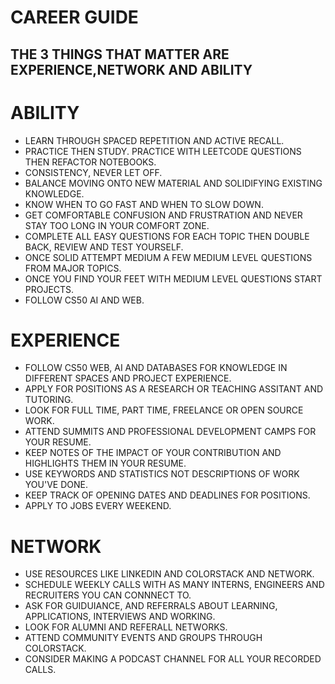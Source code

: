 # CAREER GUIDE

## THE 3 THINGS THAT MATTER ARE EXPERIENCE,NETWORK AND ABILITY 

# ABILITY

* LEARN THROUGH SPACED REPETITION AND ACTIVE RECALL.
* PRACTICE THEN STUDY. PRACTICE WITH LEETCODE QUESTIONS THEN REFACTOR NOTEBOOKS.
* CONSISTENCY, NEVER LET OFF.
* BALANCE MOVING ONTO NEW MATERIAL AND SOLIDIFYING EXISTING KNOWLEDGE.
* KNOW WHEN TO GO FAST AND WHEN TO SLOW DOWN.
* GET COMFORTABLE CONFUSION AND FRUSTRATION AND NEVER STAY TOO LONG IN YOUR COMFORT ZONE.
* COMPLETE ALL EASY QUESTIONS FOR EACH TOPIC THEN DOUBLE BACK, REVIEW AND TEST YOURSELF.
* ONCE SOLID ATTEMPT MEDIUM A FEW MEDIUM LEVEL QUESTIONS FROM MAJOR TOPICS.
* ONCE YOU FIND YOUR FEET WITH MEDIUM LEVEL QUESTIONS START PROJECTS.
* FOLLOW CS50 AI AND WEB.
 

# EXPERIENCE 

* FOLLOW CS50 WEB, AI AND DATABASES FOR KNOWLEDGE IN DIFFERENT SPACES AND PROJECT EXPERIENCE.
* APPLY FOR POSITIONS AS A RESEARCH OR TEACHING ASSITANT AND TUTORING.
* LOOK FOR FULL TIME, PART TIME, FREELANCE OR OPEN SOURCE WORK.
* ATTEND SUMMITS AND PROFESSIONAL DEVELOPMENT CAMPS FOR YOUR RESUME.
* KEEP NOTES OF THE IMPACT OF YOUR CONTRIBUTION AND HIGHLIGHTS THEM IN YOUR RESUME.
* USE KEYWORDS AND STATISTICS NOT DESCRIPTIONS OF WORK YOU'VE DONE.
* KEEP TRACK OF OPENING DATES AND DEADLINES FOR POSITIONS.
* APPLY TO JOBS EVERY WEEKEND.

# NETWORK

* USE RESOURCES LIKE LINKEDIN AND COLORSTACK AND NETWORK.
* SCHEDULE WEEKLY CALLS WITH AS MANY INTERNS, ENGINEERS AND RECRUITERS YOU CAN CONNNECT TO. 
* ASK FOR GUIDUIANCE, AND REFERRALS ABOUT LEARNING, APPLICATIONS, INTERVIEWS AND WORKING.
* LOOK FOR ALUMNI AND REFERALL NETWORKS.
* ATTEND COMMUNITY EVENTS AND GROUPS THROUGH COLORSTACK.
* CONSIDER MAKING A PODCAST CHANNEL FOR ALL YOUR RECORDED CALLS.